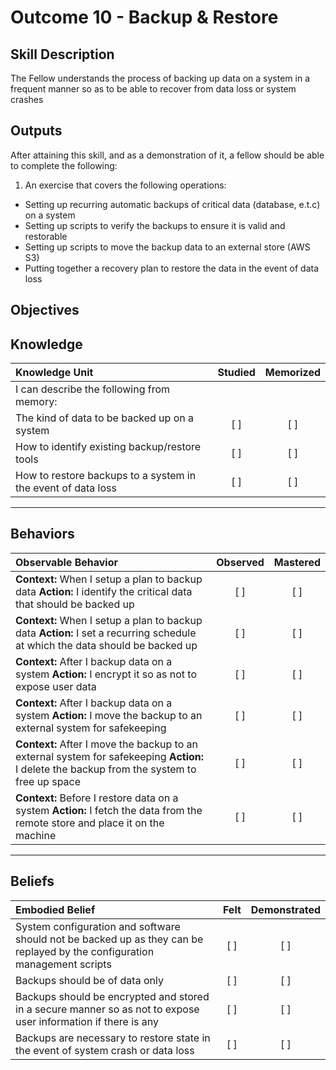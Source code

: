 # Outcome 10 - Backup & Restore

Skill Description
-----------------
The Fellow understands the process of backing up data on a system in a frequent manner so as to be able to recover from data loss or system crashes



Outputs
-------
After attaining this skill, and as a demonstration of it, a fellow should be able to complete the following:

1. An exercise that covers the following operations:
  - Setting up recurring automatic backups of critical data (database, e.t.c) on a system
  - Setting up scripts to verify the backups to ensure it is valid and restorable
  - Setting up scripts to move the backup data to an external store (AWS S3)
  - Putting together a recovery plan to restore the data in the event of data loss


**Objectives**
--------------


## **Knowledge**

| Knowledge Unit   |      Studied      | Memorized |
|:-----------------|:-----------------:|:---------:|
| I can describe the following from memory: | | |
| The kind of data to be backed up on a system | [ ] | [ ] |
| How to identify existing backup/restore tools | [ ] | [ ] |
| How to restore backups to a system in the event of data loss | [ ] | [ ] |


----------------


## **Behaviors**

| Observable Behavior   |      Observed      | Mastered |
|:----------------------|:------------------:|:--------:|
| **Context:** When I setup a plan to backup data **Action:** I identify the critical data that should be backed up | [ ] | [ ] |
| **Context:** When I setup a plan to backup data **Action:** I set a recurring schedule at which the data should be backed up | [ ] | [ ] |
| **Context:** After I backup data on a system **Action:** I encrypt it so as not to expose user data | [ ] | [ ] |
| **Context:** After I backup data on a system **Action:** I move the backup to an external system for safekeeping | [ ] | [ ] |
| **Context:** After I move the backup to an external system for safekeeping **Action:** I delete the backup from the system to free up space | [ ] | [ ] |
| **Context:** Before I restore data on a system **Action:** I fetch the data from the remote store and place it on the machine | [ ] | [ ] |


--------------


## **Beliefs**

| Embodied Belief   |      Felt      | Demonstrated |
|:------------------|:--------------:|:------------:|
| System configuration and software should not be backed up as they can be replayed by the configuration management scripts | [ ] | [ ] |
| Backups should be of data only | [ ] | [ ] |
| Backups should be encrypted and stored in a secure manner so as not to expose user information if there is any | [ ] | [ ] |
| Backups are necessary to restore state in the event of system crash or data loss | [ ] | [ ] |


